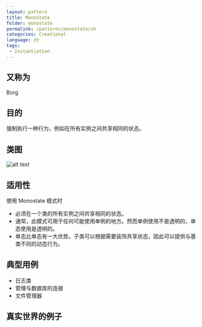 ```yaml
---
layout: pattern
title: MonoState
folder: monostate
permalink: /patterns/monostate/zh
categories: Creational
language: zh
tags:
 - Instantiation
---
```


## 又称为
Borg

## 目的
强制执行一种行为，例如在所有实例之间共享相同的状态。

## 类图
![alt text](./etc/monostate.png "MonoState")

## 适用性
使用 Monostate 模式时

* 必须在一个类的所有实例之间共享相同的状态。
* 通常，此模式可用于任何可能使用单例的地方。然而单例使用不是透明的，单态使用是透明的。
* 单态比单态有一大优势。子类可以根据需要装饰共享状态，因此可以提供与基类不同的动态行为。

## 典型用例

* 日志类
* 管理与数据库的连接
* 文件管理器

## 真实世界的例子
